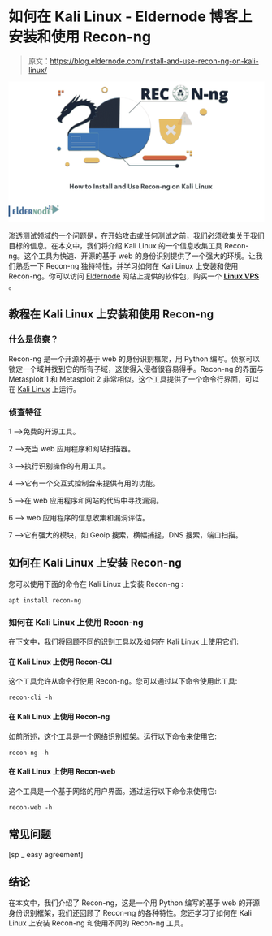 # 如何在 Kali Linux - Eldernode 博客上安装和使用 Recon-ng

> 原文：<https://blog.eldernode.com/install-and-use-recon-ng-on-kali-linux/>

![How-to-Install-and-Use-Recon-ng-on-Kali-Linux](img/cb2b6249953c24b08e130a4155a3a2b9.png)

渗透测试领域的一个问题是，在开始攻击或任何测试之前，我们必须收集关于我们目标的信息。在本文中，我们将介绍 Kali Linux 的一个信息收集工具 Recon-ng。这个工具为快速、开源的基于 web 的身份识别提供了一个强大的环境。让我们熟悉一下 Recon-ng 独特特性，并学习如何在 Kali Linux 上安装和使用 Recon-ng。你可以访问 [Eldernode](https://eldernode.com/) 网站上提供的软件包，购买一个 [**Linux VPS**](https://eldernode.com/linux-vps/) 。

## **教程在 Kali Linux 上安装和使用 Recon-ng**

### **什么是侦察？**

Recon-ng 是一个开源的基于 web 的身份识别框架，用 Python 编写。侦察可以锁定一个域并找到它的所有子域，这使得入侵者很容易得手。Recon-ng 的界面与 Metasploit 1 和 Metasploit 2 非常相似。这个工具提供了一个命令行界面，可以在 [Kali Linux](https://blog.eldernode.com/tag/kali-linux/) 上运行。

### **侦查特征**

1 –>免费的开源工具。

2 –>充当 web 应用程序和网站扫描器。

3 –>执行识别操作的有用工具。

4 –>它有一个交互式控制台来提供有用的功能。

5 –>在 web 应用程序和网站的代码中寻找漏洞。

6 –> web 应用程序的信息收集和漏洞评估。

7 –>它有强大的模块，如 Geoip 搜索，横幅捕捉，DNS 搜索，端口扫描。

## **如何在 Kali Linux 上安装 Recon-ng**

您可以使用下面的命令在 Kali Linux 上安装 Recon-ng :

```
apt install recon-ng
```

### **如何在 Kali Linux 上使用 Recon-ng**

在下文中，我们将回顾不同的识别工具以及如何在 Kali Linux 上使用它们:

#### **在 Kali Linux 上使用 Recon-CLI**

这个工具允许从命令行使用 Recon-ng。您可以通过以下命令使用此工具:

```
recon-cli -h
```

#### **在 Kali Linux 上使用 Recon-ng**

如前所述，这个工具是一个网络识别框架。运行以下命令来使用它:

```
recon-ng -h
```

#### **在 Kali Linux 上使用 Recon-web**

这个工具是一个基于网络的用户界面。通过运行以下命令来使用它:

```
recon-web -h
```

## **常见问题**

[sp _ easy agreement]

## 结论

在本文中，我们介绍了 Recon-ng，这是一个用 Python 编写的基于 web 的开源身份识别框架，我们还回顾了 Recon-ng 的各种特性。您还学习了如何在 Kali Linux 上安装 Recon-ng 和使用不同的 Recon-ng 工具。